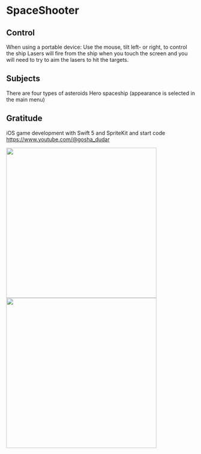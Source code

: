 # SpaceShooter


## Control

When using a portable device:
Use the mouse, tilt left- or right, to control the ship
Lasers will fire from the ship when you touch the screen and you will need to try to aim the lasers to hit the targets.

## Subjects

There are four types of asteroids
Hero spaceship (appearance is selected in the main menu)

## Gratitude

iOS game development with Swift 5 and SpriteKit and start code
https://www.youtube.com/@gosha_dudar

<img width="400" src="https://user-images.githubusercontent.com/121757460/213924328-3b38abaa-c6ea-4da4-a439-5451963b62fc.png">

<img width="400" src="https://user-images.githubusercontent.com/121757460/213924332-763de37f-31b9-4a3c-a35d-17ed10c12c81.png">

